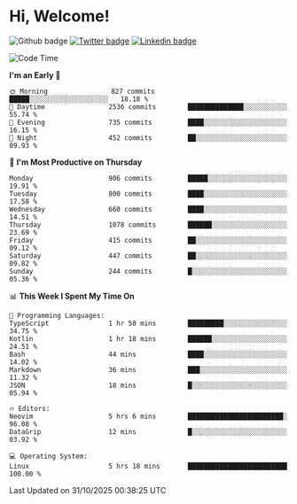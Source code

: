   # Hi, Welcome!
  ![Github badge](https://img.shields.io/github/followers/kraken-afk.svg?style=social&label=Follow&maxAge=2592000)
  [![Twitter badge](https://img.shields.io/badge/-Twitter-00acee?style=flat-square&logo=Twitter&logoColor=white)](https://twitter.com/trshppl)
  [![Linkedin badge](https://img.shields.io/badge/LinkedIn-0077B5?style=flat-square&logo=linkedin&logoColor=white)](https://www.linkedin.com/in/noveanrer)
<!--START_SECTION:waka-->
![Code Time](http://img.shields.io/badge/Code%20Time-1%2C278%20hrs%2036%20mins-blue)

**I'm an Early 🐤** 

```text
🌞 Morning                827 commits         █████░░░░░░░░░░░░░░░░░░░░   18.18 % 
🌆 Daytime                2536 commits        ██████████████░░░░░░░░░░░   55.74 % 
🌃 Evening                735 commits         ████░░░░░░░░░░░░░░░░░░░░░   16.15 % 
🌙 Night                  452 commits         ██░░░░░░░░░░░░░░░░░░░░░░░   09.93 % 
```
📅 **I'm Most Productive on Thursday** 

```text
Monday                   906 commits         █████░░░░░░░░░░░░░░░░░░░░   19.91 % 
Tuesday                  800 commits         ████░░░░░░░░░░░░░░░░░░░░░   17.58 % 
Wednesday                660 commits         ████░░░░░░░░░░░░░░░░░░░░░   14.51 % 
Thursday                 1078 commits        ██████░░░░░░░░░░░░░░░░░░░   23.69 % 
Friday                   415 commits         ██░░░░░░░░░░░░░░░░░░░░░░░   09.12 % 
Saturday                 447 commits         ██░░░░░░░░░░░░░░░░░░░░░░░   09.82 % 
Sunday                   244 commits         █░░░░░░░░░░░░░░░░░░░░░░░░   05.36 % 
```


📊 **This Week I Spent My Time On** 

```text
💬 Programming Languages: 
TypeScript               1 hr 50 mins        █████████░░░░░░░░░░░░░░░░   34.75 % 
Kotlin                   1 hr 18 mins        ██████░░░░░░░░░░░░░░░░░░░   24.51 % 
Bash                     44 mins             ████░░░░░░░░░░░░░░░░░░░░░   14.02 % 
Markdown                 36 mins             ███░░░░░░░░░░░░░░░░░░░░░░   11.32 % 
JSON                     18 mins             █░░░░░░░░░░░░░░░░░░░░░░░░   05.94 % 

🔥 Editors: 
Neovim                   5 hrs 6 mins        ████████████████████████░   96.08 % 
DataGrip                 12 mins             █░░░░░░░░░░░░░░░░░░░░░░░░   03.92 % 

💻 Operating System: 
Linux                    5 hrs 18 mins       █████████████████████████   100.00 % 
```


 Last Updated on 31/10/2025 00:38:25 UTC
<!--END_SECTION:waka-->